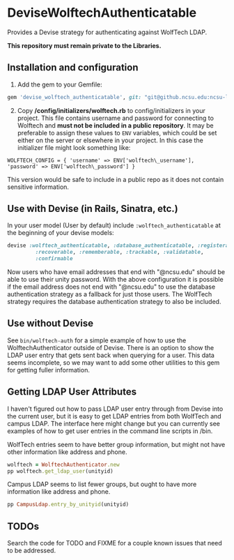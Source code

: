 # DeviseWolftechAuthenticatable

Provides a Devise strategy for authenticating against WolfTech LDAP.

**This repository must remain private to the Libraries.**

## Installation and configuration

1. Add the gem to your Gemfile:

```ruby
gem 'devise_wolftech_authenticatable', git: "git@github.ncsu.edu:ncsu-libraries/devise_wolftech_authenticatable.git", branch: 'master'
```

2. Copy **/config/initializers/wolftech.rb** to config/initializers in your project. This file contains username and password for connecting to Wolftech and **must not be included in a public repository**. It may be preferable to assign these values to `ENV` variables, which could be set either on the server or elsewhere in your project. In this case the initializer file might look something like:

```
WOLFTECH_CONFIG = { 'username' => ENV['wolftech\_username'], 'password' => ENV['wolftech\_password'] }
```

This version would be safe to include in a public repo as it does not contain sensitive information.


## Use with Devise (in Rails, Sinatra, etc.)

In your user model (User by default) include `:wolftech_authenticatable` at the beginning of your devise models:

```ruby
devise :wolftech_authenticatable, :database_authenticatable, :registerable,
         :recoverable, :rememberable, :trackable, :validatable,
         :confirmable
```


Now users who have email addresses that end with "@ncsu.edu" should be able to use their unity password. With the above configuration it is possible if the email address does not end with "@ncsu.edu" to use the database authentication strategy as a fallback for just those users. The WolfTech strategy requires the database authentication strategy to also be included.

## Use without Devise

See `bin/wolftech-auth` for a simple example of how to use the WolftechAuthenticator outside of Devise. There is an option to show the LDAP user entry that gets sent back when querying for a user. This data seems incomplete, so we may want to add some other utilities to this gem for getting fuller information.

## Getting LDAP User Attributes

I haven't figured out how to pass LDAP user entry through from Devise into the current user, but it is easy to get LDAP entries from both WolfTech and campus LDAP. The interface here might change but you can currently see examples of how to get user entries in the command line scripts in /bin.

WolfTech entries seem to have better group information, but might not have other information like address and phone.
```ruby
wolftech = WolftechAuthenticator.new
pp wolftech.get_ldap_user(unityid)
```

Campus LDAP seems to list fewer groups, but ought to have more information like address and phone.
```ruby
pp CampusLdap.entry_by_unityid(unityid)
```

## TODOs

Search the code for TODO and FIXME for a couple known issues that need to be addressed.
